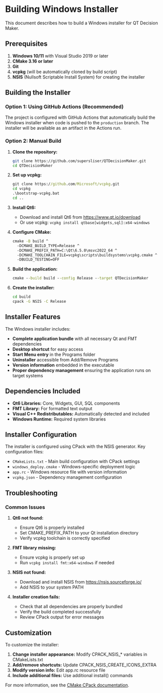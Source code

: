 # Building Windows Installer

This document describes how to build a Windows installer for QT Decision Maker.

## Prerequisites

1. **Windows 10/11** with Visual Studio 2019 or later
2. **CMake 3.16 or later**
3. **Git**
4. **vcpkg** (will be automatically cloned by build script)
5. **NSIS** (Nullsoft Scriptable Install System) for creating the installer

## Building the Installer

### Option 1: Using GitHub Actions (Recommended)

The project is configured with GitHub Actions that automatically build the Windows installer when code is pushed to the `production` branch. The installer will be available as an artifact in the Actions run.

### Option 2: Manual Build

1. **Clone the repository:**
   ```bash
   git clone https://github.com/supersliser/QTDecisionMaker.git
   cd QTDecisionMaker
   ```

2. **Set up vcpkg:**
   ```cmd
   git clone https://github.com/Microsoft/vcpkg.git
   cd vcpkg
   .\bootstrap-vcpkg.bat
   cd ..
   ```

3. **Install Qt6:**
   - Download and install Qt6 from https://www.qt.io/download
   - Or use vcpkg: `vcpkg install qtbase[widgets,sql]:x64-windows`

4. **Configure CMake:**
   ```cmd
   cmake -B build ^
     -DCMAKE_BUILD_TYPE=Release ^
     -DCMAKE_PREFIX_PATH=C:\Qt\6.5.0\msvc2022_64 ^
     -DCMAKE_TOOLCHAIN_FILE=vcpkg\scripts\buildsystems\vcpkg.cmake ^
     -DBUILD_TESTING=OFF
   ```

5. **Build the application:**
   ```cmd
   cmake --build build --config Release --target QTDecisionMaker
   ```

6. **Create the installer:**
   ```cmd
   cd build
   cpack -G NSIS -C Release
   ```

## Installer Features

The Windows installer includes:

- **Complete application bundle** with all necessary Qt and FMT dependencies
- **Desktop shortcut** for easy access
- **Start Menu entry** in the Programs folder
- **Uninstaller** accessible from Add/Remove Programs
- **Version information** embedded in the executable
- **Proper dependency management** ensuring the application runs on target systems

## Dependencies Included

- **Qt6 Libraries:** Core, Widgets, GUI, SQL components
- **FMT Library:** For formatted text output
- **Visual C++ Redistributables:** Automatically detected and included
- **Windows Runtime:** Required system libraries

## Installer Configuration

The installer is configured using CPack with the NSIS generator. Key configuration files:

- `CMakeLists.txt` - Main build configuration with CPack settings
- `windows_deploy.cmake` - Windows-specific deployment logic
- `app.rc` - Windows resource file with version information
- `vcpkg.json` - Dependency management configuration

## Troubleshooting

### Common Issues

1. **Qt6 not found:**
   - Ensure Qt6 is properly installed
   - Set CMAKE_PREFIX_PATH to your Qt installation directory
   - Verify vcpkg toolchain is correctly specified

2. **FMT library missing:**
   - Ensure vcpkg is properly set up
   - Run `vcpkg install fmt:x64-windows` if needed

3. **NSIS not found:**
   - Download and install NSIS from https://nsis.sourceforge.io/
   - Add NSIS to your system PATH

4. **Installer creation fails:**
   - Check that all dependencies are properly bundled
   - Verify the build completed successfully
   - Review CPack output for error messages

## Customization

To customize the installer:

1. **Change installer appearance:** Modify CPACK_NSIS_* variables in CMakeLists.txt
2. **Add/remove shortcuts:** Update CPACK_NSIS_CREATE_ICONS_EXTRA
3. **Modify version info:** Edit app.rc resource file
4. **Include additional files:** Use additional install() commands

For more information, see the [CMake CPack documentation](https://cmake.org/cmake/help/latest/module/CPack.html).